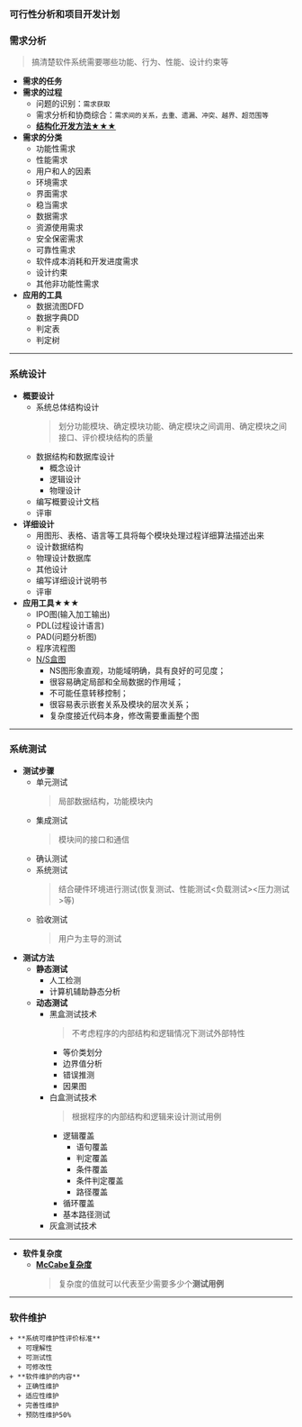 ### 可行性分析和项目开发计划
### 需求分析
  > 搞清楚软件系统需要哪些功能、行为、性能、设计约束等
  + **需求的任务**
  + **需求的过程**
    + 问题的识别：`需求获取`
    + 需求分析和协商综合：`需求间的关系，去重、遗漏、冲突、越界、超范围等`
    + [**结构化开发方法★★★**](https://github.com/flysafely/Software-Design-Engineer-Note/blob/master/%E7%AC%AC%E4%BA%94%E7%AB%A0-%E8%BD%AF%E4%BB%B6%E5%B7%A5%E7%A8%8B%E7%9A%84%E5%9F%BA%E7%A1%80%E7%9F%A5%E8%AF%86/%E7%BB%93%E6%9E%84%E5%8C%96%E5%BC%80%E5%8F%91%E6%96%B9%E6%B3%95.md)
  + **需求的分类**
    + 功能性需求
    + 性能需求
    + 用户和人的因素
    + 环境需求
    + 界面需求
    + 稳当需求
    + 数据需求
    + 资源使用需求
    + 安全保密需求
    + 可靠性需求
    + 软件成本消耗和开发进度需求
    + 设计约束
    + 其他非功能性需求
  + **应用的工具**
    + 数据流图DFD
    + 数据字典DD
    + 判定表
    + 判定树
---
### 系统设计
  + **概要设计**
    + 系统总体结构设计
      > 划分功能模块、确定模块功能、确定模块之间调用、确定模块之间接口、评价模块结构的质量
    + 数据结构和数据库设计
      + 概念设计
      + 逻辑设计
      + 物理设计
    + 编写概要设计文档
    + 评审
  + **详细设计**
    + 用图形、表格、语言等工具将每个模块处理过程详细算法描述出来
    + 设计数据结构
    + 物理设计数据库
    + 其他设计
    + 编写详细设计说明书
    + 评审
  + **应用工具★★★**
    + IPO图(输入加工输出)
    + PDL(过程设计语言)
    + PAD(问题分析图)
    + 程序流程图
    + [N/S盒图](https://baike.baidu.com/item/N-S%E5%9B%BE/5444047?fr=aladdin)
      + NS图形象直观，功能域明确，具有良好的可见度；
      + 很容易确定局部和全局数据的作用域；
      + 不可能任意转移控制；
      + 很容易表示嵌套关系及模块的层次关系；
      + 复杂度接近代码本身，修改需要重画整个图
---
### 系统测试
  + **测试步骤**
    + 单元测试
      > 局部数据结构，功能模块内
    + 集成测试
      > 模块间的接口和通信
    + 确认测试
    + 系统测试
      > 结合硬件环境进行测试(恢复测试、性能测试<负载测试><压力测试>等)
    + 验收测试
      > 用户为主导的测试
  + **测试方法**
    + **静态测试**
      + 人工检测
      + 计算机辅助静态分析
    + **动态测试**
      + 黑盒测试技术
        > 不考虑程序的内部结构和逻辑情况下测试外部特性
        + 等价类划分
        + 边界值分析
        + 错误推测
        + 因果图
      + 白盒测试技术
        > 根据程序的内部结构和逻辑来设计测试用例
        + 逻辑覆盖
          + 语句覆盖
          + 判定覆盖
          + 条件覆盖
          + 条件判定覆盖
          + 路径覆盖
        + 循环覆盖
        + 基本路径测试
      + 灰盒测试技术
  ---
  + **软件复杂度**
    + [**McCabe复杂度**](https://blog.csdn.net/t_1007/article/details/53034408)
      > 复杂度的值就可以代表至少需要多少个**测试用例**
---
### **软件维护**
    + **系统可维护性评价标准**
      + 可理解性
      + 可测试性
      + 可修改性
    + **软件维护的内容**
      + 正确性维护
      + 适应性维护
      + 完善性维护
      + 预防性维护50%
